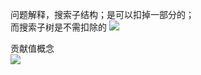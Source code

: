 问题解释，搜索子结构；是可以扣掉一部分的；  
而搜索子树是不需扣除的
![](http://oss.zaqbest.com/i/2022/05/12/627d01f778be3.png)

贡献值概念  
![](http://oss.zaqbest.com/i/2022/05/12/627d26314b476.png)

